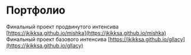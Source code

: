 # Портфолио
Финальный проект продвинутого интенсива [https://jkikksa.github.io/mishka](https://jkikksa.github.io/mishka)
Финальный проект базового интенсива [https://jkikksa.github.io/gllacy](https://jkikksa.github.io/gllacy)
